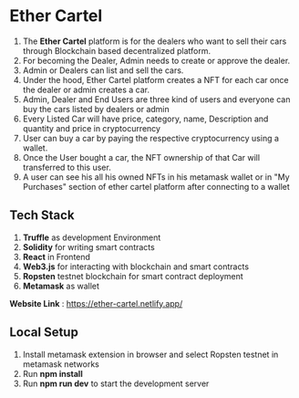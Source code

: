 # Ether Cartel

1. The **Ether Cartel** platform is for the dealers who want to sell their cars through Blockchain based decentralized platform.
2. For becoming the Dealer, Admin needs to create or approve the dealer.
3. Admin or Dealers can list and sell the cars. 
4. Under the hood, Ether Cartel platform creates a NFT for each car once the dealer or admin creates a car.
4. Admin, Dealer and End Users are three kind of users and everyone can buy the cars listed by dealers or admin
5. Every Listed Car will have price, category, name, Description and quantity and price in cryptocurrency
6. User can buy a car by paying the respective cryptocurrency using a wallet.
7. Once the User bought a car, the NFT ownership of that Car will transferred to this user.
8. A user can see his all his owned NFTs in his metamask wallet or in "My Purchases" section of ether cartel platform after connecting to a wallet

## Tech Stack

1. **Truffle** as development Environment
2. **Solidity** for writing smart contracts
3. **React** in Frontend
4. **Web3.js** for interacting with blockchain and smart contracts
5. **Ropsten** testnet blockchain for smart contract deployment
6. **Metamask** as wallet


**Website Link** : https://ether-cartel.netlify.app/


## Local Setup

1. Install metamask extension in browser and select Ropsten testnet in metamask networks
1. Run **npm install**
2. Run **npm run dev** to start the development server